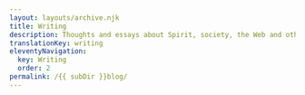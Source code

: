 ```yaml
---
layout: layouts/archive.njk
title: Writing
description: Thoughts and essays about Spirit, society, the Web and other media.
translationKey: writing
eleventyNavigation:
  key: Writing
  order: 2
permalink: /{{ subDir }}blog/
---
```

